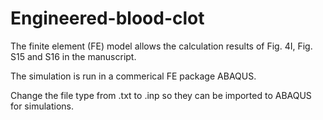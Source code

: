 # Engineered-blood-clot

The finite element (FE) model allows the calculation results of Fig. 4I, Fig. S15 and S16 in the manuscript. 

The simulation is run in a commerical FE package ABAQUS. 

Change the file type from .txt to .inp so they can be imported to ABAQUS for simulations.


